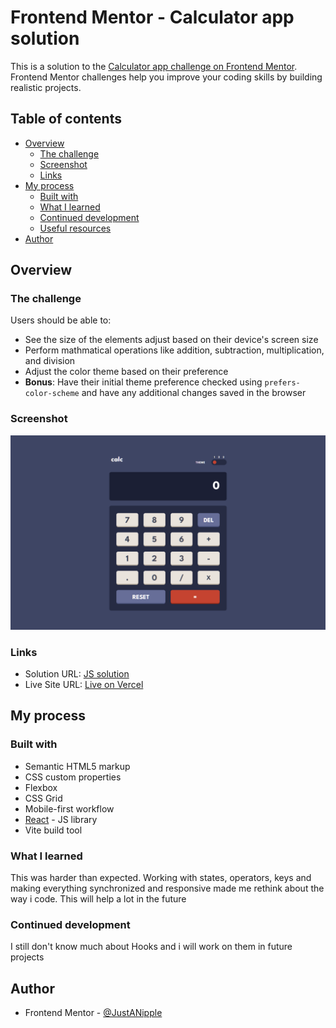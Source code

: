 # Frontend Mentor - Calculator app solution

This is a solution to the [Calculator app challenge on Frontend Mentor](https://www.frontendmentor.io/challenges/calculator-app-9lteq5N29). Frontend Mentor challenges help you improve your coding skills by building realistic projects. 

## Table of contents

- [Overview](#overview)
  - [The challenge](#the-challenge)
  - [Screenshot](#screenshot)
  - [Links](#links)
- [My process](#my-process)
  - [Built with](#built-with)
  - [What I learned](#what-i-learned)
  - [Continued development](#continued-development)
  - [Useful resources](#useful-resources)
- [Author](#author)

## Overview

### The challenge

Users should be able to:

- See the size of the elements adjust based on their device's screen size
- Perform mathmatical operations like addition, subtraction, multiplication, and division
- Adjust the color theme based on their preference
- **Bonus**: Have their initial theme preference checked using `prefers-color-scheme` and have any additional changes saved in the browser

### Screenshot

![](./src/assets/design/screenshot-desktop.png)

### Links

- Solution URL: [JS solution](https://github.com/JustANipple/calculator-app/blob/main/src/components/Calculator/Calculator.jsx)
- Live Site URL: [Live on Vercel](https://calculator-5tpetjixj-justanipple.vercel.app)

## My process

### Built with

- Semantic HTML5 markup
- CSS custom properties
- Flexbox
- CSS Grid
- Mobile-first workflow
- [React](https://reactjs.org/) - JS library
- Vite build tool

### What I learned

This was harder than expected. Working with states, operators, keys and making everything synchronized and responsive made me rethink about the way i code. This will help a lot in the future

### Continued development

I still don't know much about Hooks and i will work on them in future projects

## Author

- Frontend Mentor - [@JustANipple](https://www.frontendmentor.io/profile/JustANipple)
